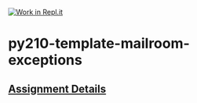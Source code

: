 [![Work in Repl.it](https://classroom.github.com/assets/work-in-replit-14baed9a392b3a25080506f3b7b6d57f295ec2978f6f33ec97e36a161684cbe9.svg)](https://classroom.github.com/online_ide?assignment_repo_id=3814974&assignment_repo_type=AssignmentRepo)
# py210-template-mailroom-exceptions

## [Assignment Details](https://uwpce-pythoncert.github.io/ProgrammingInPython/exercises/mailroom/mailroom_with_exceptions.html#mailroom-with-exceptions)
